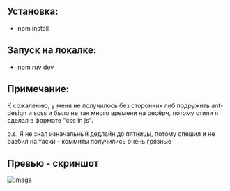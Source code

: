 ## Установка:
- npm install

## Запуск на локалке:
- npm ruv dev

## Примечание: 
К сожалению, у меня не получилось без сторонних либ подружить ant-design и scss и было не так много времени на ресёрч, потому стили я сделал в формате "css in js".

p.s.
Я не знал изначальный дедлайн до пятницы, потому спешил и не разбил на таски - коммиты получились очень грязные

## Превью - скриншот
![image](https://github.com/user-attachments/assets/b36edf13-d9c3-43cf-9d94-63f244beecd4)
